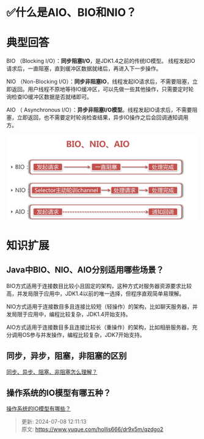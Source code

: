# ✅什么是AIO、BIO和NIO？

# 典型回答


BIO （Blocking I/O）：**同步阻塞I/O**，是JDK1.4之前的传统IO模型。 线程发起IO请求后，一直阻塞，直到缓冲区数据就绪后，再进入下一步操作。



NIO （<font style="color:rgb(37, 41, 51);">Non-Blocking</font> I/O）：**同步非阻塞IO**，线程发起IO请求后，不需要阻塞，立即返回。用户线程不原地等待IO缓冲区，可以先做一些其他操作，只需要定时轮询检查IO缓冲区数据是否就绪即可。



AIO （ Asynchronous I/O）：**异步非阻塞I/O模型**。线程发起IO请求后，不需要阻塞，立即返回，也不需要定时轮询检查结果，异步IO操作之后会回调通知调用方。



![1705133708567-49955e01-446a-4fef-b441-4356180eac5c.png](./img/zVx7WAZDaFMSy1A4/1705133708567-49955e01-446a-4fef-b441-4356180eac5c-823708.png)



# 知识扩展
## Java中BIO、NIO、AIO分别适用哪些场景？
BIO方式适用于连接数目比较小且固定的架构，这种方式对服务器资源要求比较高，并发局限于应用中，JDK1.4以前的唯一选择，但程序直观简单易理解。



NIO方式适用于连接数目多且连接比较短（轻操作）的架构，比如聊天服务器，并发局限于应用中，编程比较复杂，JDK1.4开始支持。



AIO方式适用于连接数目多且连接比较长（重操作）的架构，比如相册服务器，充分调用OS参与并发操作，编程比较复杂，JDK7开始支持。

## 同步，异步，阻塞，非阻塞的区别
[同步、异步、阻塞、非阻塞怎么理解？](https://www.yuque.com/hollis666/dr9x5m/bhoto944106qfong)



## 操作系统的IO模型有哪五种？


[操作系统的IO模型有哪些？](https://www.yuque.com/hollis666/dr9x5m/rilxns8rh8gdxs78)



> 更新: 2024-07-08 12:11:13  
> 原文: <https://www.yuque.com/hollis666/dr9x5m/qzdgo2>